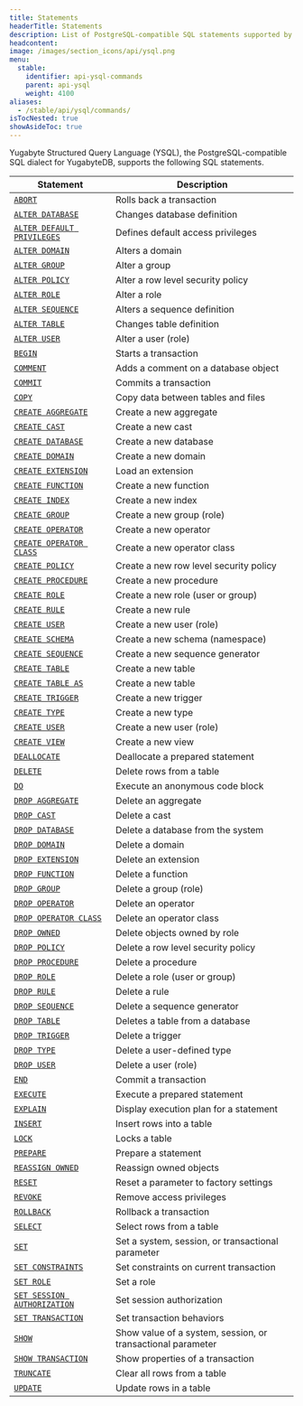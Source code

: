 ```yaml
---
title: Statements
headerTitle: Statements
description: List of PostgreSQL-compatible SQL statements supported by Yugabyte SQL (YSQL).
headcontent:
image: /images/section_icons/api/ysql.png
menu:
  stable:
    identifier: api-ysql-commands
    parent: api-ysql
    weight: 4100
aliases:
  - /stable/api/ysql/commands/
isTocNested: true
showAsideToc: true
---
```


Yugabyte Structured Query Language (YSQL), the PostgreSQL-compatible SQL dialect for YugabyteDB, supports the following SQL statements.

| Statement | Description |
|-----------|-------------|
| [`ABORT`](txn_abort) | Rolls back a transaction |
| [`ALTER DATABASE`](ddl_alter_db) | Changes database definition |
| [`ALTER DEFAULT PRIVILEGES`](dcl_alter_default_privileges) | Defines default access privileges |
| [`ALTER DOMAIN`](ddl_alter_domain) | Alters a domain |
| [`ALTER GROUP`](dcl_alter_group) | Alter a group |
| [`ALTER POLICY`](dcl_alter_policy) | Alter a row level security policy |
| [`ALTER ROLE`](dcl_alter_role) | Alter a role |
| [`ALTER SEQUENCE`](ddl_alter_sequence) | Alters a sequence definition |
| [`ALTER TABLE`](ddl_alter_table) | Changes table definition |
| [`ALTER USER`](dcl_alter_user) | Alter a user (role) |
| [`BEGIN`](txn_begin) | Starts a transaction |
| [`COMMENT`](ddl_comment) | Adds a comment on a database object |
| [`COMMIT`](txn_commit) | Commits a transaction |
| [`COPY`](cmd_copy) | Copy data between tables and files |
| [`CREATE AGGREGATE`](ddl_create_aggregate) | Create a new aggregate |
| [`CREATE CAST`](ddl_create_cast) | Create a new cast |
| [`CREATE DATABASE`](ddl_create_database) | Create a new database |
| [`CREATE DOMAIN`](ddl_create_domain) | Create a new domain |
| [`CREATE EXTENSION`](ddl_create_extension) | Load an extension |
| [`CREATE FUNCTION`](ddl_create_function) | Create a new function |
| [`CREATE INDEX`](ddl_create_index) | Create a new index |
| [`CREATE GROUP`](dcl_create_group) | Create a new group (role) |
| [`CREATE OPERATOR`](ddl_create_operator) | Create a new operator |
| [`CREATE OPERATOR CLASS`](ddl_create_operator_class) | Create a new operator class |
| [`CREATE POLICY`](dcl_create_policy) | Create a new row level security policy |
| [`CREATE PROCEDURE`](ddl_create_procedure) | Create a new procedure |
| [`CREATE ROLE`](dcl_create_role) | Create a new role (user or group) |
| [`CREATE RULE`](ddl_create_rule) | Create a new rule |
| [`CREATE USER`](dcl_create_user) | Create a new user (role) |
| [`CREATE SCHEMA`](ddl_create_schema) | Create a new schema (namespace) |
| [`CREATE SEQUENCE`](ddl_create_sequence) | Create a new sequence generator |
| [`CREATE TABLE`](ddl_create_table) | Create a new table |
| [`CREATE TABLE AS`](ddl_create_table_as) | Create a new table |
| [`CREATE TRIGGER`](ddl_create_trigger) | Create a new trigger |
| [`CREATE TYPE`](ddl_create_type) | Create a new type |
| [`CREATE USER`](dcl_create_user) | Create a new user (role) |
| [`CREATE VIEW`](ddl_create_view) | Create a new view |
| [`DEALLOCATE`](perf_deallocate) | Deallocate a prepared statement |
| [`DELETE`](dml_delete) | Delete rows from a table |
| [`DO`](cmd_do) | Execute an anonymous code block |
| [`DROP AGGREGATE`](ddl_drop_aggregate) | Delete an aggregate |
| [`DROP CAST`](ddl_drop_cast) | Delete a cast |
| [`DROP DATABASE`](ddl_drop_database) | Delete a database from the system |
| [`DROP DOMAIN`](ddl_drop_domain) | Delete a domain |
| [`DROP EXTENSION`](ddl_drop_extension) | Delete an extension |
| [`DROP FUNCTION`](ddl_drop_function) | Delete a function |
| [`DROP GROUP`](dcl_drop_group) | Delete a group (role) |
| [`DROP OPERATOR`](ddl_drop_operator) | Delete an operator |
| [`DROP OPERATOR CLASS`](ddl_drop_operator_class) | Delete an operator class |
| [`DROP OWNED`](dcl_drop_owned) | Delete objects owned by role |
| [`DROP POLICY`](dcl_drop_policy) | Delete a row level security policy |
| [`DROP PROCEDURE`](ddl_drop_procedure) | Delete a procedure |
| [`DROP ROLE`](dcl_drop_role) | Delete a role (user or group) |
| [`DROP RULE`](ddl_drop_rule) | Delete a rule |
| [`DROP SEQUENCE`](ddl_drop_sequence) | Delete a sequence generator |
| [`DROP TABLE`](ddl_drop_table) | Deletes a table from a database |
| [`DROP TRIGGER`](ddl_drop_trigger) | Delete a trigger |
| [`DROP TYPE`](ddl_drop_type) | Delete a user-defined type |
| [`DROP USER`](dcl_drop_user) | Delete a user (role) |
| [`END`](txn_end) | Commit a transaction |
| [`EXECUTE`](perf_execute) | Execute a prepared statement |
| [`EXPLAIN`](perf_explain) | Display execution plan for a statement |
| [`INSERT`](dml_insert) | Insert rows into a table |
| [`LOCK`](txn_lock) | Locks a table |
| [`PREPARE`](perf_prepare) | Prepare a statement |
| [`REASSIGN OWNED`](dcl_reassign_owned) | Reassign owned objects |
| [`RESET`](cmd_reset) | Reset a parameter to factory settings |
| [`REVOKE`](dcl_revoke) | Remove access privileges |
| [`ROLLBACK`](txn_rollback) | Rollback a transaction |
| [`SELECT`](dml_select) | Select rows from a table |
| [`SET`](cmd_set) | Set a system, session, or transactional parameter |
| [`SET CONSTRAINTS`](txn_set_constraints) | Set constraints on current transaction |
| [`SET ROLE`](dcl_set_role) | Set a role |
| [`SET SESSION AUTHORIZATION`](dcl_set_session_authorization) | Set session authorization |
| [`SET TRANSACTION`](txn_set) | Set transaction behaviors |
| [`SHOW`](cmd_show) | Show value of a system, session, or transactional parameter |
| [`SHOW TRANSACTION`](txn_show) | Show properties of a transaction |
| [`TRUNCATE`](ddl_truncate) | Clear all rows from a table |
| [`UPDATE`](dml_update) | Update rows in a table |
